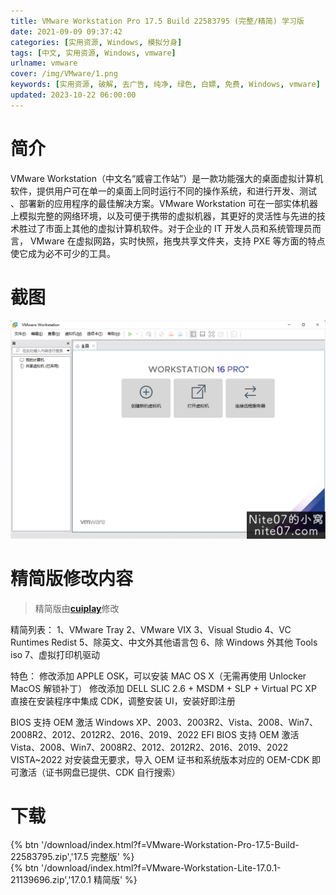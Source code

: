 ```yaml
---
title: VMware Workstation Pro 17.5 Build 22583795 (完整/精简) 学习版
date: 2021-09-09 09:37:42
categories: [实用资源, Windows, 模拟分身]
tags: [中文, 实用资源, Windows, vmware]
urlname: vmware
cover: /img/VMware/1.png
keywords: [实用资源, 破解, 去广告, 纯净, 绿色, 白嫖, 免费, Windows, vmware]
updated: 2023-10-22 06:00:00
---
```


# 简介

VMware Workstation（中文名“威睿工作站”）是一款功能强大的桌面虚拟计算机软件，提供用户可在单一的桌面上同时运行不同的操作系统，和进行开发、测试 、部署新的应用程序的最佳解决方案。VMware Workstation 可在一部实体机器上模拟完整的网络环境，以及可便于携带的虚拟机器，其更好的灵活性与先进的技术胜过了市面上其他的虚拟计算机软件。对于企业的 IT 开发人员和系统管理员而言， VMware 在虚拟网路，实时快照，拖曳共享文件夹，支持 PXE 等方面的特点使它成为必不可少的工具。

# 截图

![](/img/VMware/2.png)

# 精简版修改内容

> 精简版由[**cuiplay**](https://bbs.kafan.cn/thread-2133152-1-1.html)修改

精简列表：
1、VMware Tray
2、VMware VIX
3、Visual Studio
4、VC Runtimes Redist
5、除英文、中文外其他语言包
6、除 Windows 外其他 Tools iso
7、虚拟打印机驱动

特色：
修改添加 APPLE OSK，可以安装 MAC OS X（无需再使用 Unlocker MacOS 解锁补丁）
修改添加 DELL SLIC 2.6 + MSDM + SLP + Virtual PC XP
直接在安装程序中集成 CDK，调整安装 UI，安装好即注册

BIOS 支持 OEM 激活 Windows XP、2003、2003R2、Vista、2008、Win7、2008R2、2012、2012R2、2016、2019、2022
EFI BIOS 支持 OEM 激活 Vista、2008、Win7、2008R2、2012、2012R2、2016、2019、2022
VISTA~2022 对安装盘无要求，导入 OEM 证书和系统版本对应的 OEM-CDK 即可激活（证书网盘已提供、CDK 自行搜索）

# 下载

{% btn '/download/index.html?f=VMware-Workstation-Pro-17.5-Build-22583795.zip','17.5 完整版' %}
<br>
{% btn '/download/index.html?f=VMware-Workstation-Lite-17.0.1-21139696.zip','17.0.1 精简版' %}
